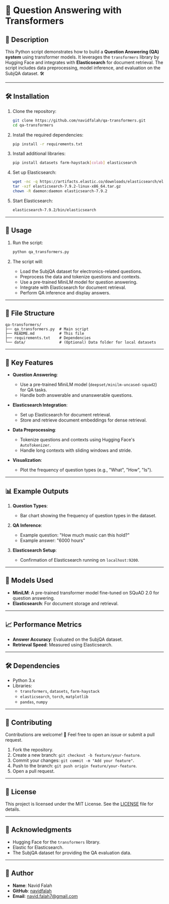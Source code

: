 # 🐍 Question Answering with Transformers

## 📝 Description
This Python script demonstrates how to build a **Question Answering (QA) system** using transformer models. It leverages the `transformers` library by Hugging Face and integrates with **Elasticsearch** for document retrieval. The script includes data preprocessing, model inference, and evaluation on the SubjQA dataset. 🛠️

---

## 🛠️ Installation

1. Clone the repository:
   ```bash
   git clone https://github.com/navidfalah/qa-transformers.git
   cd qa-transformers
   ```

2. Install the required dependencies:
   ```bash
   pip install -r requirements.txt
   ```

3. Install additional libraries:
   ```bash
   pip install datasets farm-haystack[colab] elasticsearch
   ```

4. Set up Elasticsearch:
   ```bash
   wget -nc -q https://artifacts.elastic.co/downloads/elasticsearch/elasticsearch-7.9.2-linux-x86_64.tar.gz
   tar -xzf elasticsearch-7.9.2-linux-x86_64.tar.gz
   chown -R daemon:daemon elasticsearch-7.9.2
   ```

5. Start Elasticsearch:
   ```bash
   elasticsearch-7.9.2/bin/elasticsearch
   ```

---

## 🚀 Usage

1. Run the script:
   ```bash
   python qa_transformers.py
   ```

2. The script will:
   - Load the SubjQA dataset for electronics-related questions.
   - Preprocess the data and tokenize questions and contexts.
   - Use a pre-trained MiniLM model for question answering.
   - Integrate with Elasticsearch for document retrieval.
   - Perform QA inference and display answers.

---

## 📂 File Structure

```
qa-transformers/
├── qa_transformers.py  # Main script
├── README.md           # This file
├── requirements.txt    # Dependencies
└── data/               # (Optional) Data folder for local datasets
```

---

## 🧩 Key Features

- **Question Answering**:
  - Use a pre-trained MiniLM model (`deepset/minilm-uncased-squad2`) for QA tasks.
  - Handle both answerable and unanswerable questions.

- **Elasticsearch Integration**:
  - Set up Elasticsearch for document retrieval.
  - Store and retrieve document embeddings for dense retrieval.

- **Data Preprocessing**:
  - Tokenize questions and contexts using Hugging Face's `AutoTokenizer`.
  - Handle long contexts with sliding windows and stride.

- **Visualization**:
  - Plot the frequency of question types (e.g., "What", "How", "Is").

---

## 📊 Example Outputs

1. **Question Types**:
   - Bar chart showing the frequency of question types in the dataset.

2. **QA Inference**:
   - Example question: "How much music can this hold?"
   - Example answer: "6000 hours"

3. **Elasticsearch Setup**:
   - Confirmation of Elasticsearch running on `localhost:9200`.

---

## 🤖 Models Used

- **MiniLM**: A pre-trained transformer model fine-tuned on SQuAD 2.0 for question answering.
- **Elasticsearch**: For document storage and retrieval.

---

## 📈 Performance Metrics

- **Answer Accuracy**: Evaluated on the SubjQA dataset.
- **Retrieval Speed**: Measured using Elasticsearch.

---

## 🛠️ Dependencies

- Python 3.x
- Libraries:
  - `transformers`, `datasets`, `farm-haystack`
  - `elasticsearch`, `torch`, `matplotlib`
  - `pandas`, `numpy`

---

## 🤝 Contributing

Contributions are welcome! 🎉 Feel free to open an issue or submit a pull request.

1. Fork the repository.
2. Create a new branch: `git checkout -b feature/your-feature`.
3. Commit your changes: `git commit -m "Add your feature"`.
4. Push to the branch: `git push origin feature/your-feature`.
5. Open a pull request.

---

## 📜 License

This project is licensed under the MIT License. See the [LICENSE](LICENSE) file for details.

---

## 🙏 Acknowledgments

- Hugging Face for the `transformers` library.
- Elastic for Elasticsearch.
- The SubjQA dataset for providing the QA evaluation data.

---

## 👤 Author

- **Name**: Navid Falah
- **GitHub**: [navidfalah](https://github.com/navidfalah)
- **Email**: navid.falah7@gmail.com
